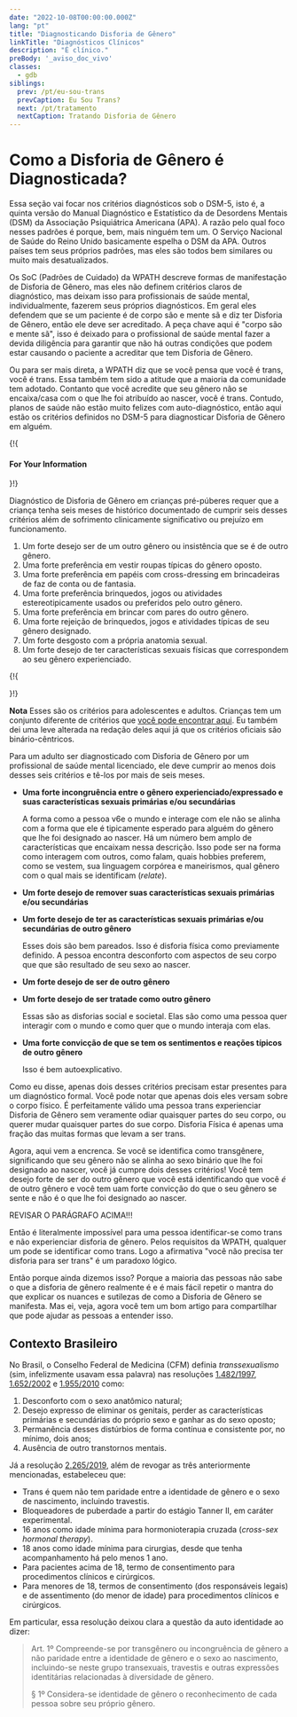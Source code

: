 ```yaml
---
date: "2022-10-08T00:00:00.000Z"
lang: "pt"
title: "Diagnosticando Disforia de Gênero"
linkTitle: "Diagnósticos Clínicos"
description: "É clínico."
preBody: '_aviso_doc_vivo'
classes:
  - gdb
siblings:
  prev: /pt/eu-sou-trans
  prevCaption: Eu Sou Trans?
  next: /pt/tratamento
  nextCaption: Tratando Disforia de Gênero
---
```


# Como a Disforia de Gênero é Diagnosticada?

Essa seção vai focar nos critérios diagnósticos sob o DSM-5, isto é, a quinta versão do Manual Diagnóstico e Estatístico da de Desordens Mentais (DSM) da Associação Psiquiátrica Americana (APA). A razão pelo qual foco nesses padrões é porque, bem, mais ninguém tem um. O Serviço Nacional de Saúde do Reino Unido basicamente espelha o DSM da APA. Outros países tem seus próprios padrões, mas eles são todos bem similares ou muito mais desatualizados.

Os SoC (Padrões de Cuidado) da WPATH descreve formas de manifestação de Disforia de Gênero, mas eles não definem critérios claros de diagnóstico, mas deixam isso para profissionais de saúde mental, individualmente, fazerem seus próprios diagnósticos. Em geral eles defendem que se um paciente é de corpo são e mente sã e diz ter Disforia de Gênero, então ele deve ser acreditado. A peça chave aqui é "corpo são e mente sã", isso é deixado para o profissional de saúde mental fazer a devida diligência para garantir que não há outras condições que podem estar causando o paciente a acreditar que tem Disforia de Gênero.

Ou para ser mais direta, a WPATH diz que se você pensa que você é trans, você é trans. Essa também tem sido a atitude que a maioria da comunidade tem adotado. Contanto que você acredite que seu gênero não se encaixa/casa com o que lhe foi atribuído ao nascer, você é trans. Contudo, planos de saúde não estão muito felizes com auto-diagnóstico, então aqui estão os critérios definidos no DSM-5 para diagnosticar Disforia de Gênero em alguém.

{!{ <div class="gutter d-md-block d-sm-none"><div class="card"><div class="card-body"><h4 class="card-title">For Your Information</h4> }!}

Diagnóstico de Disforia de Gênero em crianças pré-púberes requer que a criança tenha seis meses de histórico documentado de cumprir seis desses critérios além de sofrimento clinicamente significativo ou prejuízo em funcionamento.

1. Um forte desejo ser de um outro gênero ou insistência que se é de outro gênero.
2. Uma forte preferência em vestir roupas típicas do gênero oposto.
3. Uma forte preferência em papéis com cross-dressing em brincadeiras de faz de conta ou de fantasia.
4. Uma forte preferência brinquedos, jogos ou atividades estereotipicamente usados ou preferidos pelo outro gênero.
5. Uma forte preferência em brincar com pares do outro gênero.
6. Uma forte rejeição de brinquedos, jogos e atividades típicas de seu gênero designado.
7. Um forte desgosto com a própria anatomia sexual.
8. Um forte desejo de ter características sexuais físicas que correspondem ao seu gênero experienciado.


{!{ </div></div></div> }!}

**Nota** Esses são os critérios para adolescentes e adultos. Crianças tem um conjunto diferente de critérios que [você pode encontrar aqui](https://www.psychiatry.org/patients-families/gender-dysphoria/what-is-gender-dysphoria). Eu também dei uma leve alterada na redação deles aqui já que os critérios oficiais são binário-cêntricos.

Para um adulto ser diagnosticado com Disforia de Gênero por um profissional de saúde mental licenciado, ele deve cumprir ao menos dois desses seis critérios e tê-los por mais de seis meses.

- **Uma forte incongruência entre o gênero experienciado/expressado e suas características sexuais primárias e/ou secundárias**

  A forma como a pessoa v6e o mundo e interage com ele não se alinha com a forma que ele é tipicamente esperado para alguém do gênero que lhe foi designado ao nascer. Há um número bem amplo de características que encaixam nessa descrição. Isso pode ser na forma como interagem com outros, como falam, quais hobbies preferem, como se vestem, sua linguagem corpórea e maneirismos, qual gênero com o qual mais se identificam (_relate_).

- **Um forte desejo de remover suas características sexuais primárias e/ou secundárias**
- **Um forte desejo de ter as características sexuais primárias e/ou secundárias de outro gênero**

  Esses dois são bem pareados. Isso é disforia física como previamente definido. A pessoa encontra desconforto com aspectos de seu corpo que que são resultado de seu sexo ao nascer.

- **Um forte desejo de ser de outro gênero**
- **Um forte desejo de ser tratade como outro gênero**

  Essas são as disforias social e societal. Elas são como uma pessoa quer interagir com o mundo e como quer que o mundo interaja com elas.

- **Uma forte convicção de que se tem os sentimentos e reações típicos de outro gênero**

  Isso é bem autoexplicativo.

Como eu disse, apenas dois desses critérios precisam estar presentes para um diagnóstico formal. Você pode notar que apenas dois eles versam sobre o corpo físico. É perfeitamente válido uma pessoa trans experienciar Disforia de Gênero sem veramente odiar quaisquer partes do seu corpo, ou querer mudar quaisquer partes do sue corpo. Disforia Física é apenas uma fração das muitas formas que levam a ser trans.

Agora, aqui vem a encrenca. Se você se identifica como transgênere, significando que seu gênero não se alinha ao sexo binário que lhe foi designado ao nascer, você já cumpre dois desses critérios! Você tem desejo forte de ser do outro gênero que você está identificando que você *é* de outro gênero e você tem uam forte convicção do que o seu gênero se sente e não é o que lhe foi designado ao nascer.

REVISAR O PARÁGRAFO ACIMA!!!

Então é literalmente impossível para uma pessoa identificar-se como trans e não experienciar disforia de gênero. Pelos requisitos da WPATH, qualquer um pode se identificar como trans. Logo a afirmativa "você não precisa ter disforia para ser trans" é um paradoxo lógico.

Então porque ainda dizemos isso? Porque a maioria das pessoas não sabe o que a disforia de gênero realmente é e é mais fácil repetir o mantra do que explicar os nuances e sutilezas de como a Disforia de Gênero se manifesta. Mas ei, veja, agora você tem um bom artigo para compartilhar que pode ajudar as pessoas a entender isso.

## Contexto Brasileiro

No Brasil, o Conselho Federal de Medicina (CFM) definia _transsexualismo_ (sim, infelizmente usavam essa palavra) nas resoluções [1.482/1997](https://sistemas.cfm.org.br/normas/visualizar/resolucoes/BR/1997/1482), [1.652/2002](https://sistemas.cfm.org.br/normas/visualizar/resolucoes/BR/2002/1652) e [1.955/2010](https://sistemas.cfm.org.br/normas/visualizar/resolucoes/BR/2010/1955) como:

1. Desconforto com o sexo anatômico natural;
2. Desejo expresso de eliminar os genitais, perder as características primárias e secundárias do próprio sexo e ganhar as do sexo oposto;
3. Permanência desses distúrbios de forma contínua e consistente por, no mínimo, dois anos;
4. Ausência de outro transtornos mentais.

Já a resolução [2.265/2019](https://www.in.gov.br/web/dou/-/resolucao-n-2.265-de-20-de-setembro-de-2019-237203294), além de revogar as três anteriormente mencionadas, estabeleceu que:

 - Trans é quem não tem paridade entre a identidade de gênero e o sexo de nascimento, incluindo travestis.
 - Bloqueadores de puberdade a partir do estágio Tanner II, em caráter experimental.
 - 16 anos como idade mínima para hormonioterapia cruzada (_cross-sex hormonal therapy_).
 - 18 anos como idade mínima para cirurgias, desde que tenha acompanhamento há pelo menos 1 ano.
 - Para pacientes acima de 18, termo de consentimento para procedimentos clínicos e cirúrgicos.
 - Para menores de 18, termos de consentimento (dos responsáveis legais) e de assentimento (do menor de idade) para procedimentos clínicos e cirúrgicos.

Em particular, essa resolução deixou clara a questão da auto identidade ao dizer:

> Art. 1º Compreende-se por transgênero ou incongruência de gênero a não paridade entre a identidade de gênero e o sexo ao nascimento, incluindo-se neste grupo transexuais, travestis e outras expressões identitárias relacionadas à diversidade de gênero.
>
> § 1º Considera-se identidade de gênero o reconhecimento de cada pessoa sobre seu próprio gênero.
